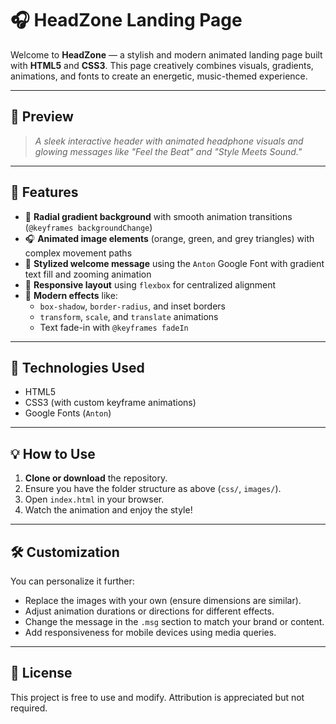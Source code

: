 
# 🎧 HeadZone Landing Page

Welcome to **HeadZone** — a stylish and modern animated landing page built with **HTML5** and **CSS3**. This page creatively combines visuals, gradients, animations, and fonts to create an energetic, music-themed experience.

---

## 📸 Preview

> _A sleek interactive header with animated headphone visuals and glowing messages like "Feel the Beat" and "Style Meets Sound."_

---

## 🚀 Features

- 🎨 **Radial gradient background** with smooth animation transitions (`@keyframes backgroundChange`)
- 🎧 **Animated image elements** (orange, green, and grey triangles) with complex movement paths
- 📝 **Stylized welcome message** using the `Anton` Google Font with gradient text fill and zooming animation
- 📐 **Responsive layout** using `flexbox` for centralized alignment
- 🌈 **Modern effects** like:
  - `box-shadow`, `border-radius`, and inset borders
  - `transform`, `scale`, and `translate` animations
  - Text fade-in with `@keyframes fadeIn`

---

## 🧩 Technologies Used

- HTML5
- CSS3 (with custom keyframe animations)
- Google Fonts (`Anton`)

---



## 💡 How to Use

1. **Clone or download** the repository.
2. Ensure you have the folder structure as above (`css/`, `images/`).
3. Open `index.html` in your browser.
4. Watch the animation and enjoy the style!

---

## 🛠️ Customization

You can personalize it further:
- Replace the images with your own (ensure dimensions are similar).
- Adjust animation durations or directions for different effects.
- Change the message in the `.msg` section to match your brand or content.
- Add responsiveness for mobile devices using media queries.

---

## 📜 License

This project is free to use and modify. Attribution is appreciated but not required.
